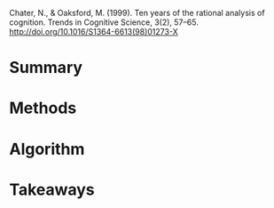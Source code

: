 Chater, N., & Oaksford, M. (1999). Ten years of the rational analysis of cognition. Trends in Cognitive Science, 3(2), 57–65. http://doi.org/10.1016/S1364-6613(98)01273-X

# Summary

# Methods

# Algorithm

# Takeaways